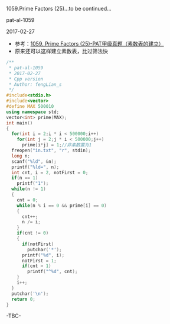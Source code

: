 1059.Prime Factors (25)...to be continued...

pat-al-1059

2017-02-27

- 参考：[1059. Prime Factors (25)-PAT甲级真题（素数表的建立）](http://www.liuchuo.net/archives/2289)
- 原来还可以这样建立素数表，比过筛法快

```c++
/**
 * pat-al-1059
 * 2017-02-27
 * Cpp version
 * Author: fengLian_s
 */
#include<stdio.h>
#include<vector>
#define MAX 500010
using namespace std;
vector<int> prime(MAX);
int main()
{
  for(int i = 2;i * i < 500000;i++)
    for(int j = 2;j * i < 500000;j++)
      prime[i*j] = 1;//非素数置为1
  freopen("in.txt", "r", stdin);
  long n;
  scanf("%ld", &n);
  printf("%ld=", n);
  int cnt, i = 2, notFirst = 0;
  if(n == 1)
    printf("1");
  while(n != 1)
  {
    cnt = 0;
    while(n % i == 0 && prime[i] == 0)
    {
      cnt++;
      n /= i;
    }
    if(cnt != 0)
    {
      if(notFirst)
        putchar('*');
      printf("%d", i);
      notFirst = 1;
      if(cnt > 1)
        printf("^%d", cnt);
    }
    i++;
  }
  putchar('\n');
  return 0;
}
```
-TBC-
